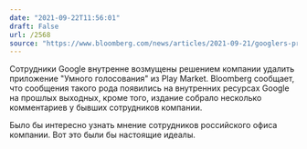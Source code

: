 ```yaml
---
date: "2021-09-22T11:56:01"
draft: False
url: /2568
source: "https://www.bloomberg.com/news/articles/2021-09-21/googlers-protest-removal-of-russian-app-as-bend-to-government?sref=CrGXSfHu"
---
```


Сотрудники Google внутренне возмущены решением компании удалить приложение "Умного голосования" из Play Market. Bloomberg сообщает, что сообщения такого рода появились на внутренних ресурсах Google на прошлых выходных, кроме того, издание собрало несколько комментариев у бывших сотрудников компании. 

Было бы интересно узнать мнение сотрудников российского офиса компании. Вот это были бы настоящие идеалы.
